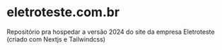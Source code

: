 # eletroteste.com.br
Repositório pra hospedar a versão 2024 do site da empresa Eletroteste (criado com Nextjs e Tailwindcss)
